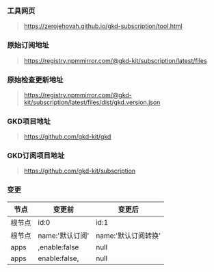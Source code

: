 ### 工具网页

> https://zerojehovah.github.io/gkd-subscription/tool.html

### 原始订阅地址

> https://registry.npmmirror.com/@gkd-kit/subscription/latest/files

### 原始检查更新地址

> https://registry.npmmirror.com/@gkd-kit/subscription/latest/files/dist/gkd.version.json

### GKD项目地址

> https://github.com/gkd-kit/gkd

### GKD订阅项目地址

> https://github.com/gkd-kit/subscription

### 变更

| 节点 | 变更前 | 变更后 |
| ---- | ---- | ---- |
| 根节点 | id:0 | id:1 |
| 根节点 | name:'默认订阅' | name:'默认订阅转换' |
| apps | ,enable:false | null |
| apps | enable:false, | null |